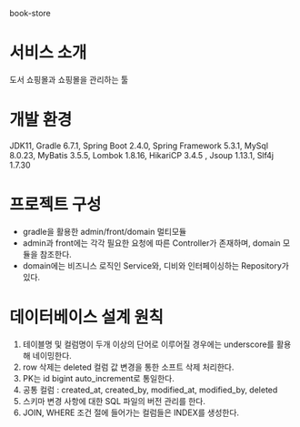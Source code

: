 book-store

# 서비스 소개
도서 쇼핑몰과 쇼핑몰을 관리하는 툴

# 개발 환경
JDK11, Gradle 6.7.1, Spring Boot 2.4.0, Spring Framework 5.3.1, MySql 8.0.23, MyBatis 3.5.5, 
Lombok 1.8.16, HikariCP 3.4.5 , Jsoup 1.13.1, Slf4j 1.7.30

# 프로젝트 구성
* gradle을 활용한 admin/front/domain 멀티모듈
* admin과 front에는 각각 필요한 요청에 따른 Controller가 존재하며, domain 모듈을 참조한다. 
* domain에는 비즈니스 로직인 Service와, 디비와 인터페이싱하는 Repository가 있다.

# 데이터베이스 설계 원칙
1) 테이블명 및 컬럼명이 두개 이상의 단어로 이루어질 경우에는 underscore를 활용해 네이밍한다.
2) row 삭제는 deleted 컬럼 값 변경을 통한 소프트 삭제 처리한다.
3) PK는 id bigint auto_increment로 통일한다.
4) 공통 컬럼 : created_at, created_by, modified_at, modified_by, deleted
5) 스키마 변경 사항에 대한 SQL 파일의 버전 관리를 한다. 
6) JOIN, WHERE 조건 절에 들어가는 컬럼들은 INDEX를 생성한다. 
